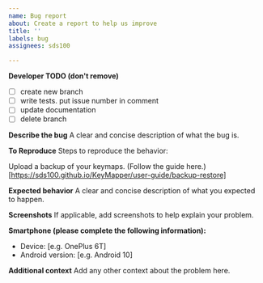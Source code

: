 ```yaml
---
name: Bug report
about: Create a report to help us improve
title: ''
labels: bug
assignees: sds100

---
```


**Developer TODO (don't remove)**
- [ ] create new branch
- [ ] write tests. put issue number in comment
- [ ] update documentation
- [ ] delete branch

**Describe the bug**
A clear and concise description of what the bug is.

**To Reproduce**
Steps to reproduce the behavior:

Upload a backup of your keymaps. (Follow the guide here.)[https://sds100.github.io/KeyMapper/user-guide/backup-restore]

**Expected behavior**
A clear and concise description of what you expected to happen.

**Screenshots**
If applicable, add screenshots to help explain your problem.

**Smartphone (please complete the following information):**
 - Device: [e.g. OnePlus 6T]
 - Android version: [e.g. Android 10]

**Additional context**
Add any other context about the problem here.
